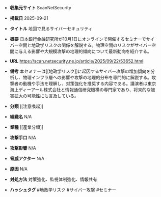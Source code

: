 - **収集元サイト**
ScanNetSecurity

- **掲載日**
2025-09-21

- **タイトル**
地図で見るサイバーセキュリティ

- **概要**
日本銀行金融研究所が10月1日にオンラインで開催するセミナーでサイバー空間と地政学リスクの関係を解説する。物理空間のリスクがサイバー空間に与える影響や大規模攻撃の地理的傾向について最新動向を紹介する。

- **URL**
https://scan.netsecurity.ne.jp/article/2025/09/22/53652.html

- **備考**
本セミナーは[[地政学リスク]]に起因するサイバー攻撃の増加傾向を分析し、物理インフラ層への影響や攻撃の地理的分布を専門的に解説する。攻撃者の動機や手法を理解し、対策強化を推奨する内容である。講演者は東京海上ディーアール株式会社と情報通信研究機構の専門家であり、将来的な被害拡大の可能性にも言及している。

- **分類**
[[注意喚起]]

- **組織名**
N/A

- **業種**
[[産業分類]]

- **攻撃手口**
N/A

- **攻撃影響**
N/A

- **脅威アクター**
N/A

- **原因**
N/A

- **対処方法**
対策強化、監視体制強化、情報共有

- **ハッシュタグ**
#地政学リスク #サイバー攻撃 #セミナー
